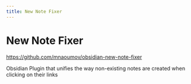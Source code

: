 ```yaml
---
title: New Note Fixer
---
```


# New Note Fixer

<https://github.com/mnaoumov/obsidian-new-note-fixer>

Obsidian Plugin that unifies the way non-existing notes are created when clicking on their links
